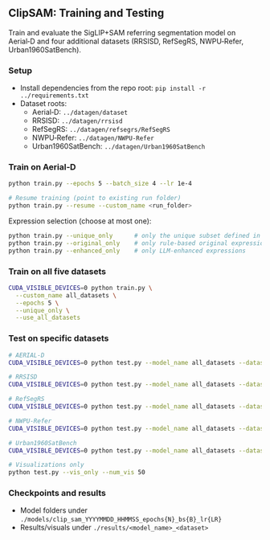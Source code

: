 ## ClipSAM: Training and Testing

Train and evaluate the SigLIP+SAM referring segmentation model on Aerial‑D and four additional datasets (RRSISD, RefSegRS, NWPU‑Refer, Urban1960SatBench).

### Setup
- Install dependencies from the repo root: `pip install -r ../requirements.txt`
- Dataset roots:
  - Aerial‑D: `../datagen/dataset`
  - RRSISD: `../datagen/rrsisd`
  - RefSegRS: `../datagen/refsegrs/RefSegRS`
  - NWPU‑Refer: `../datagen/NWPU-Refer`
  - Urban1960SatBench: `../datagen/Urban1960SatBench`

### Train on Aerial‑D
```bash
python train.py --epochs 5 --batch_size 4 --lr 1e-4

# Resume training (point to existing run folder)
python train.py --resume --custom_name <run_folder>
```

Expression selection (choose at most one):
```bash
python train.py --unique_only      # only the unique subset defined in the paper
python train.py --original_only    # only rule‑based original expressions
python train.py --enhanced_only    # only LLM‑enhanced expressions
```

### Train on all five datasets
```bash
CUDA_VISIBLE_DEVICES=0 python train.py \
  --custom_name all_datasets \
  --epochs 5 \
  --unique_only \
  --use_all_datasets
```

### Test on specific datasets
```bash
# AERIAL-D
CUDA_VISIBLE_DEVICES=0 python test.py --model_name all_datasets --dataset_type aeriald

# RRSISD
CUDA_VISIBLE_DEVICES=0 python test.py --model_name all_datasets --dataset_type rrsisd

# RefSegRS
CUDA_VISIBLE_DEVICES=0 python test.py --model_name all_datasets --dataset_type refsegrs

# NWPU-Refer
CUDA_VISIBLE_DEVICES=0 python test.py --model_name all_datasets --dataset_type nwpu

# Urban1960SatBench
CUDA_VISIBLE_DEVICES=0 python test.py --model_name all_datasets --dataset_type urban1960

# Visualizations only
python test.py --vis_only --num_vis 50
```

### Checkpoints and results
- Model folders under `./models/clip_sam_YYYYMMDD_HHMMSS_epochs{N}_bs{B}_lr{LR}`
- Results/visuals under `./results/<model_name>_<dataset>`

